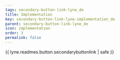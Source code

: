 ```yaml
---
tags: secondary-button-link-lyne_de
title: Implementation
key: secondary-button-link-lyne-implementation_de
parent: secondary-button-link-lyne_de
icon: implementation
order: 3
permalink: false  
---
```

{{ lyne.readmes.button.secondarybuttonlink | safe }}


